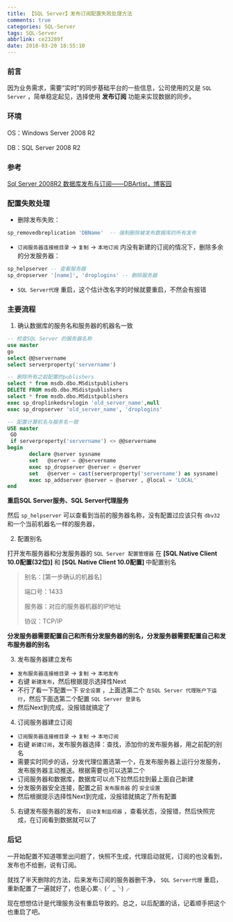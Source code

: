 ```yaml
---
title: 【SQL Server】发布订阅配置失败处理方法
comments: true
categories: SQL-Server
tags: SQL-Server
abbrlink: ce23289f
date: 2018-03-20 18:55:10
---
```

### 前言
因为业务需求，需要“实时”的同步基础平台的一些信息，公司使用的又是 `SQL Server` ，简单稳定起见，选择使用 **发布订阅** 功能来实现数据的同步。

### 环境
OS：Windows Server 2008 R2

DB：SQL Server 2008 R2

### 参考
[Sql Server 2008R2 数据库发布与订阅——DBArtist，博客园](https://www.cnblogs.com/DBArtist/p/5803271.html)

### 配置失败处理
* 删除发布失败：
```sql
sp_removedbreplication 'DBName'  -- 强制删除被发布数据库的所有发布
```
* `订阅服务器连接根目录` -> `复制` -> `本地订阅` 内没有新建的订阅的情况下，删除多余的分发服务器：
```sql
sp_helpserver -- 查看服务器
sp_dropserver '[name]', 'droplogins' -- 删除服务器
```
* `SQL Server代理` 重启，这个估计改名字的时候就要重启，不然会有报错

### 主要流程
1. 确认数据库的服务名和服务器的机器名一致
```sql
-- 检查SQL Server 的服务器名称
use master
go
select @@servername
select serverproperty('servername')

-- 删除所有之前配置的publishers
select * from msdb.dbo.MSdistpublishers
DELETE FROM msdb.dbo.MSdistpublishers
select * from msdb.dbo.MSdistpublishers
exec sp_droplinkedsrvlogin 'old_server_name',null
exec sp_dropserver 'old_server_name', 'droplogins'

-- 配置计算机名与服务名一致
USE master
 GO
 if serverproperty('servername') <> @@servername  
begin  
       declare @server sysname  
       set   @server = @@servername  
       exec sp_dropserver @server = @server  
       set   @server = cast(serverproperty('servername') as sysname)  
       exec sp_addserver @server = @server , @local = 'LOCAL'  
end
```
**重启SQL Server服务、SQL Server代理服务**

然后 `sp_helpserver` 可以查看到当前的服务器名称，没有配置过应该只有 `dbv32` 和一个当前机器名一样的服务器，

2. 配置别名

打开发布服务器和分发服务器的 `SQL Server 配置管理器` 在 **[SQL Native Client 10.0配置(32位)]** 和 **[SQL Native Client 10.0配置]** 中配置别名

> 别名：[第一步确认的机器名]
>
> 端口号：1433
>
> 服务器：对应的服务器机器的IP地址
>
> 协议：TCP/IP

**分发服务器需要配置自己和所有分发服务器的别名，分发服务器需要配置自己和发布服务器的别名**

3. 发布服务器建立发布

* `发布服务器连接根目录` -> `复制` -> `本地发布`
* 右键 `新建发布`，然后根据提示选择性Next
* 不行了看一下配置一下 `安全设置` ，上面选第二个 `在SQL Server 代理账户下运行`，然后下面选第二个配置 `SQL Server 登录名`
* 然后Next到完成，没报错就搞定了

4. 订阅服务器建立订阅

* `订阅服务器连接根目录` -> `复制` -> `本地订阅`
* 右键 `新建订阅`，发布服务器选择：查找，添加你的发布服务器，用之前配的别名
* 需要实时同步的话，分发代理位置选第一个，在发布服务器上运行分发服务，发布服务器主动推送。根据需要也可以选第二个
* 订阅服务器和数据库，数据库可以点下拉然后拉到最上面自己新建
* 分发服务器安全连接，配置之前 `发布服务器` 的 `安全设置`
* 然后根据提示选择性Next到完成，没报错就搞定了所有配置

5. 右键发布服务器的发布， `启动复制监视器` ，查看状态，没报错，然后快照完成，在订阅看到数据就可以了

### 后记
一开始配置不知道哪里出问题了，快照不生成，代理启动就死，订阅的也没看到，发布也不给删，说有订阅。

就找了半天删除的方法，后来发布订阅的服务器删干净， `SQL Server代理` 重启，重新配置了一遍就好了，也是心累╮(╯_╰)╭

现在想想估计是代理服务没有重启导致的。总之，以后配置的话，记着顺手把这个也重启了吧。